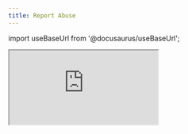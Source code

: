 ```yaml
---
title: Report Abuse
---
```

import useBaseUrl from '@docusaurus/useBaseUrl'; 

<div className="card">
    <iframe className="support-frame" src="https://www.cotalker.com/function/cotalker-contact/support?lang=en&notitle=1&type=report_abuse" />
</div>

